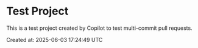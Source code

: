 # Test Project

This is a test project created by Copilot to test multi-commit pull requests.

Created at: 2025-06-03 17:24:49 UTC
